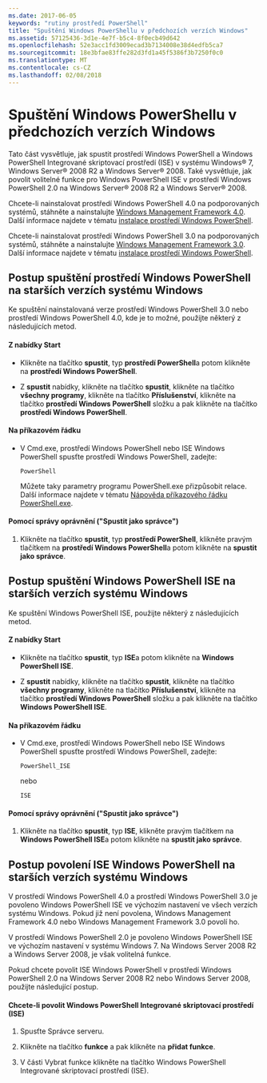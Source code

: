 ```yaml
---
ms.date: 2017-06-05
keywords: "rutiny prostředí PowerShell"
title: "Spuštění Windows PowerShellu v předchozích verzích Windows"
ms.assetid: 57125436-3d1e-4e7f-b5c4-8f0ecb49d642
ms.openlocfilehash: 52e3acc1fd3009ecad3b7134008e38d4edfb5ca7
ms.sourcegitcommit: 18e3bfae83ffe282d3fd1a45f5386f3b7250f0c0
ms.translationtype: MT
ms.contentlocale: cs-CZ
ms.lasthandoff: 02/08/2018
---
```

# <a name="starting-windows-powershell-on-earlier-versions-of-windows"></a>Spuštění Windows PowerShellu v předchozích verzích Windows
Tato část vysvětluje, jak spustit prostředí Windows PowerShell a Windows PowerShell Integrované skriptovací prostředí (ISE) v systému Windows® 7, Windows Server® 2008 R2 a Windows Server® 2008. Také vysvětluje, jak povolit volitelné funkce pro Windows PowerShell ISE v prostředí Windows PowerShell 2.0 na Windows Server® 2008 R2 a Windows Server® 2008.

Chcete-li nainstalovat prostředí Windows PowerShell 4.0 na podporovaných systémů, stáhněte a nainstalujte [Windows Management Framework 4.0](http://go.microsoft.com/fwlink/?LinkID=293881). Další informace najdete v tématu [instalace prostředí Windows PowerShell](Installing-Windows-PowerShell.md).

Chcete-li nainstalovat prostředí Windows PowerShell 3.0 na podporovaných systémů, stáhněte a nainstalujte [Windows Management Framework 3.0](http://go.microsoft.com/fwlink/?LinkID=240290). Další informace najdete v tématu [instalace prostředí Windows PowerShell](Installing-Windows-PowerShell.md).

## <a name="how-to-start-windows-powershell-on-earlier-versions-of-windows"></a>Postup spuštění prostředí Windows PowerShell na starších verzích systému Windows
Ke spuštění nainstalovaná verze prostředí Windows PowerShell 3.0 nebo prostředí Windows PowerShell 4.0, kde je to možné, použijte některý z následujících metod.

#### <a name="from-the-start-menu"></a>Z nabídky Start

- Klikněte na tlačítko **spustit**, typ **prostředí PowerShell**a potom klikněte na **prostředí Windows PowerShell**.

- Z **spustit** nabídky, klikněte na tlačítko **spustit**, klikněte na tlačítko **všechny programy**, klikněte na tlačítko **Příslušenství**, klikněte na tlačítko **prostředí Windows PowerShell**  složku a pak klikněte na tlačítko **prostředí Windows PowerShell**.

#### <a name="at-the-command-prompt"></a>Na příkazovém řádku

- V Cmd.exe, prostředí Windows PowerShell nebo ISE Windows PowerShell spusťte prostředí Windows PowerShell, zadejte:

    ```
    PowerShell
    ```

    Můžete taky parametry programu PowerShell.exe přizpůsobit relace. Další informace najdete v tématu [Nápověda příkazového řádku PowerShell.exe](../core-powershell/console/PowerShell.exe-Command-Line-Help.md).

#### <a name="with-administrative-privileges-run-as-administrator"></a>Pomocí správy oprávnění ("Spustit jako správce")

1. Klikněte na tlačítko **spustit**, typ **prostředí PowerShell**, klikněte pravým tlačítkem na **prostředí Windows PowerShell**a potom klikněte na **spustit jako správce**.

## <a name="how-to-start-windows-powershell-ise-on-earlier-releases-of-windows"></a>Postup spuštění Windows PowerShell ISE na starších verzích systému Windows
Ke spuštění Windows PowerShell ISE, použijte některý z následujících metod.

#### <a name="from-the-start-menu"></a>Z nabídky Start

- Klikněte na tlačítko **spustit**, typ **ISE**a potom klikněte na **Windows PowerShell ISE**.

- Z **spustit** nabídky, klikněte na tlačítko **spustit**, klikněte na tlačítko **všechny programy**, klikněte na tlačítko **Příslušenství**, klikněte na tlačítko **prostředí Windows PowerShell**  složku a pak klikněte na tlačítko **Windows PowerShell ISE**.

#### <a name="at-the-command-prompt"></a>Na příkazovém řádku

- V Cmd.exe, prostředí Windows PowerShell nebo ISE Windows PowerShell spusťte prostředí Windows PowerShell, zadejte:

    ```
    PowerShell_ISE
    ```

    nebo

    ```
    ISE
    ```

#### <a name="with-administrative-privileges-run-as-administrator"></a>Pomocí správy oprávnění ("Spustit jako správce")

1. Klikněte na tlačítko **spustit**, typ **ISE**, klikněte pravým tlačítkem na **Windows PowerShell ISE**a potom klikněte na **spustit jako správce**.

## <a name="how-to-enable-windows-powershell-ise-on-earlier-releases-of-windows"></a>Postup povolení ISE Windows PowerShell na starších verzích systému Windows
V prostředí Windows PowerShell 4.0 a prostředí Windows PowerShell 3.0 je povoleno Windows PowerShell ISE ve výchozím nastavení ve všech verzích systému Windows. Pokud již není povolena, Windows Management Framework 4.0 nebo Windows Management Framework 3.0 povolí ho.

V prostředí Windows PowerShell 2.0 je povoleno Windows PowerShell ISE ve výchozím nastavení v systému Windows 7. Na Windows Server 2008 R2 a Windows Server 2008, je však volitelná funkce.

Pokud chcete povolit ISE Windows PowerShell v prostředí Windows PowerShell 2.0 na Windows Server 2008 R2 nebo Windows Server 2008, použijte následující postup.

#### <a name="to-enable-windows-powershell-integrated-scripting-environment-ise"></a>Chcete-li povolit Windows PowerShell Integrované skriptovací prostředí (ISE)

1. Spusťte Správce serveru.

2. Klikněte na tlačítko **funkce** a pak klikněte na **přidat funkce**.

3. V části Vybrat funkce klikněte na tlačítko Windows PowerShell Integrované skriptovací prostředí (ISE).

